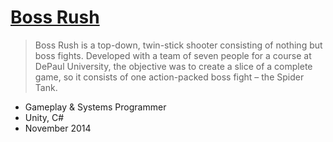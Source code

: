 # [Boss Rush](https://adamgraham.io/games/boss-rush)

> Boss Rush is a top-down, twin-stick shooter consisting of nothing but boss fights. Developed with a team of seven people for a course at DePaul University, the objective was to create a slice of a complete game, so it consists of one action-packed boss fight – the Spider Tank.

- Gameplay & Systems Programmer
- Unity, C#
- November 2014
